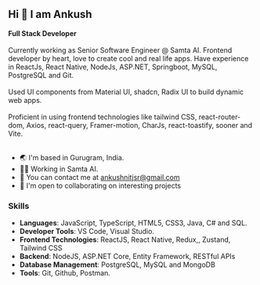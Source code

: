 ## Hi 👋 I am Ankush </br>
<b>Full Stack Developer</b> </br></br>
Currently working as Senior Software Engineer @ Samta AI. Frontend developer by heart, love to create cool and real life apps. Have experience in ReactJs, React Native, NodeJs, ASP.NET, Springboot, MySQL, PostgreSQL and Git. </br></br>
Used UI components from Material UI, shadcn, Radix UI to build dynamic web apps. </br></br>
Proficient in using frontend technologies like tailwind CSS, react-router-dom, Axios, react-query, Framer-motion, CharJs, react-toastify, sooner and Vite. </br></br>

- 🌏 I'm based in Gurugram, India.
- 👨‍💻 Working in Samta AI.
- 📧 You can contact me at ankushnitjsr@gmail.com
- 🤝 I'm open to collaborating on interesting projects

### Skills
- <b>Languages</b>: JavaScript, TypeScript, HTML5, CSS3, Java, C# and SQL. </br>
- <b>Developer Tools</b>: VS Code, Visual Studio. </br>
- <b>Frontend Technologies</b>: ReactJS, React Native, Redux,, Zustand, Tailwind CSS </br>
- <b>Backend</b>: NodeJS, ASP.NET Core, Entity Framework, RESTful APIs </br>
- <b>Database Management</b>: PostgreSQL, MySQL and MongoDB </br>
- <b>Tools</b>: Git, Github, Postman. </br>

